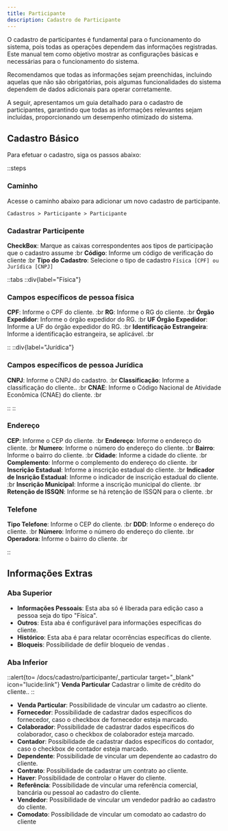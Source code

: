 ```yaml
---
title: Participante
description: Cadastro de Participante
---
```


O cadastro de participantes é fundamental para o funcionamento do sistema, pois todas as operações dependem das informações registradas. Este manual tem como objetivo mostrar as configurações básicas e necessárias para o funcionamento do sistema.

Recomendamos que todas as informações sejam preenchidas, incluindo aquelas que não são obrigatórias, pois algumas funcionalidades do sistema dependem de dados adicionais para operar corretamente.

A seguir, apresentamos um guia detalhado para o cadastro de participantes, garantindo que todas as informações relevantes sejam incluídas, proporcionando um desempenho otimizado do sistema.

## Cadastro Básico

Para efetuar o cadastro, siga os passos abaixo:

::steps

### Caminho

  Acesse o caminho abaixo para adicionar um novo cadastro de participante.
  
`Cadastros > Participante > Participante`

### Cadastrar Participente

  **CheckBox**: Marque as caixas correspondentes aos tipos de participação que o cadastro assume :br
  **Código**: Informe um código de verificação do cliente :br
  **Tipo do Cadastro**: Selecione o tipo de cadastro `Física [CPF] ou Jurídica [CNPJ]`

::tabs
  ::div{label="Física"}

### Campos específicos de pessoa física

  **CPF**: Informe o CPF do cliente. :br
  **RG**: Informe o RG do cliente. :br
  **Órgão Expedidor**: Informe o órgão expedidor do RG. :br
  **UF Órgão Expedidor**: Informe a UF do órgão expedidor do RG. :br
  **Identificação Estrangeira**: Informe a identificação estrangeira, se aplicável. :br

  ::
  ::div{label="Jurídica"}

### Campos específicos de pessoa Jurídica

  **CNPJ**: Informe o CNPJ do cadastro. :br
  **Classificação**: Informe a classificação do cliente.. :br
  **CNAE**: Informe o Código Nacional de Atividade Econômica (CNAE) do cliente. :br

  ::
::

### Endereço

  **CEP**: Informe o CEP do cliente. :br
  **Endereço**:  Informe o endereço do cliente. :br
  **Numero**:  Informe o número do endereço do cliente. :br
  **Bairro**:  Informe o bairro do cliente. :br
  **Cidade**:  Informe a cidade do cliente. :br
  **Complemento**:  Informe o complemento do endereço do cliente. :br
  **Inscrição Estadual**:  Informe a inscrição estadual do cliente. :br
  **Indicador de Insrição Estadual**: Informe o indicador de inscrição estadual do cliente. :br
  **Inscrição Municipal**: Informe a inscrição municipal do cliente. :br
  **Retenção de ISSQN**: Informe se há retenção de ISSQN para o cliente. :br

### Telefone

  **Tipo Telefone**: Informe o CEP do cliente. :br
  **DDD**:  Informe o endereço do cliente. :br
  **Número**:  Informe o número do endereço do cliente. :br
  **Operadora**:  Informe o bairro do cliente. :br

::

## Informações Extras

### Aba Superior

- **Informações Pessoais**: Esta aba só é liberada para edição caso a pessoa seja do tipo "Física".
- **Outros**: Esta aba é configurável para informações específicas do cliente.
- **Histórico**: Esta aba é para relatar ocorrências específicas do cliente.
- **Bloqueis**: Possibilidade de defiir bloqueio de vendas .

### Aba Inferior

::alert{to= /docs/cadastro/participante/_particular target="_blank" icon="lucide:link"}
  **Venda Particular** Cadastrar o limite de crédito do cliente..
::

- **Venda Particular**: Possibilidade de vincular um cadastro ao cliente.
- **Fornecedor**: Possibilidade de cadastrar dados específicos do fornecedor, caso o checkbox de fornecedor esteja marcado.
- **Colaborador**: Possibilidade de cadastrar dados específicos do colaborador, caso o checkbox de colaborador esteja marcado.
- **Contador**: Possibilidade de cadastrar dados específicos do contador, caso o checkbox de contador esteja marcado.
- **Dependente**: Possibilidade de vincular um dependente ao cadastro do cliente.
- **Contrato**: Possibilidade de cadastrar um contrato ao cliente.
- **Haver**: Possibilidade de controlar o Haver do cliente.
- **Referência**: Possibilidade de vincular uma referência comercial, bancária ou pessoal ao cadastro do cliente.
- **Vendedor**: Possibilidade de vincular um vendedor padrão ao cadastro do cliente.
- **Comodato**: Possibilidade de vincular um comodato ao cadastro do cliente
